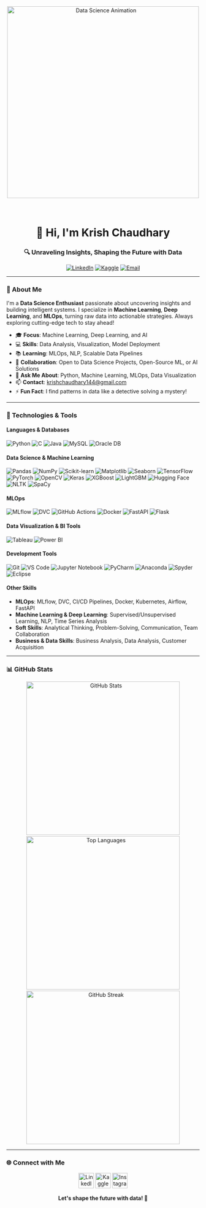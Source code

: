 <div align="center">
  <img src="https://media.tenor.com/uF7aJqxcM6QAAAAi/digital-skola-bertalenta-digital.gif" alt="Data Science Animation" width="500"/>
  <h1></br>👋 Hi, I'm Krish Chaudhary</h1>
  <h3>🔍 Unraveling Insights, Shaping the Future with Data</h3>
  <p>
    <a href="https://linkedin.com/in/krish-chaudhary-krc8252"><img src="https://img.shields.io/badge/LinkedIn-0077B5?style=for-the-badge&logo=linkedin&logoColor=white" alt="LinkedIn"/></a>
    <a href="https://kaggle.com/krishchaudhary144"><img src="https://img.shields.io/badge/Kaggle-20BEFF?style=for-the-badge&logo=kaggle&logoColor=white" alt="Kaggle"/></a>
    <a href="mailto:krishchaudhary144@gmail.com"><img src="https://img.shields.io/badge/Email-D14836?style=for-the-badge&logo=gmail&logoColor=white" alt="Email"/></a>
  </p>
</div>

---

### 🌟 About Me
I'm a **Data Science Enthusiast** passionate about uncovering insights and building intelligent systems. I specialize in **Machine Learning**, **Deep Learning**, and **MLOps**, turning raw data into actionable strategies. Always exploring cutting-edge tech to stay ahead!

- 🎓 **Focus**: Machine Learning, Deep Learning, and AI
- 💻 **Skills**: Data Analysis, Visualization, Model Deployment
- 📚 **Learning**: MLOps, NLP, Scalable Data Pipelines
- 👯 **Collaboration**: Open to Data Science Projects, Open-Source ML, or AI Solutions
- 💬 **Ask Me About**: Python, Machine Learning, MLOps, Data Visualization
- 📫 **Contact**: <a href="mailto:krishchaudhary144@gmail.com">krishchaudhary144@gmail.com</a>
- ⚡ **Fun Fact**: I find patterns in data like a detective solving a mystery!

---

### 🔧 Technologies & Tools

#### Languages & Databases
<p align="left">
  <img src="https://img.shields.io/badge/Python-3776AB?style=flat-square&logo=python&logoColor=white" alt="Python"/>
  <img src="https://img.shields.io/badge/C-00599C?style=flat-square&logo=c&logoColor=white" alt="C"/>
  <img src="https://img.shields.io/badge/Java-007396?style=flat-square&logo=java&logoColor=white" alt="Java"/>
  <img src="https://img.shields.io/badge/MySQL-4479A1?style=flat-square&logo=mysql&logoColor=white" alt="MySQL"/>
  <img src="https://img.shields.io/badge/Oracle-FF0000?style=flat-square&logo=oracle&logoColor=white" alt="Oracle DB"/>
</p>

#### Data Science & Machine Learning
<p align="left">
  <img src="https://img.shields.io/badge/Pandas-150458?style=flat-square&logo=pandas&logoColor=white" alt="Pandas"/>
  <img src="https://img.shields.io/badge/NumPy-013243?style=flat-square&logo=numpy&logoColor=white" alt="NumPy"/>
  <img src="https://img.shields.io/badge/Scikit--Learn-F7931E?style=flat-square&logo=scikit-learn&logoColor=white" alt="Scikit-learn"/>
  <img src="https://img.shields.io/badge/Matplotlib-11557C?style=flat-square&logo=matplotlib&logoColor=white" alt="Matplotlib"/>
  <img src="https://img.shields.io/badge/Seaborn-1E4D7C?style=flat-square&logo=seaborn&logoColor=white" alt="Seaborn"/>
  <img src="https://img.shields.io/badge/TensorFlow-FF6F00?style=flat-square&logo=tensorflow&logoColor=white" alt="TensorFlow"/>
  <img src="https://img.shields.io/badge/PyTorch-EE4C2C?style=flat-square&logo=pytorch&logoColor=white" alt="PyTorch"/>
  <img src="https://img.shields.io/badge/OpenCV-5C3EE8?style=flat-square&logo=opencv&logoColor=white" alt="OpenCV"/>
  <img src="https://img.shields.io/badge/Keras-D00000?style=flat-square&logo=keras&logoColor=white" alt="Keras"/>
  <img src="https://img.shields.io/badge/XGBoost-00A1E4?style=flat-square&logo=xgboost&logoColor=white" alt="XGBoost"/>
  <img src="https://img.shields.io/badge/LightGBM-2C3E50?style=flat-square&logo=lightgbm&logoColor=white" alt="LightGBM"/>
  <img src="https://img.shields.io/badge/Hugging_Face-FFD21E?style=flat-square&logo=hugging-face&logoColor=black" alt="Hugging Face"/>
  <img src="https://img.shields.io/badge/NLTK-2C3E50?style=flat-square&logo=nltk&logoColor=white" alt="NLTK"/>
  <img src="https://img.shields.io/badge/SpaCy-09A3D5?style=flat-square&logo=spacy&logoColor=white" alt="SpaCy"/>
</p>

#### MLOps
<p align="left">
  <img src="https://img.shields.io/badge/MLflow-0194E2?style=flat-square&logo=mlflow&logoColor=white" alt="MLflow"/>
  <img src="https://img.shields.io/badge/DVC-945DD6?style=flat-square&logo=dvc&logoColor=white" alt="DVC"/>
  <img src="https://img.shields.io/badge/GitHub_Actions-2088FF?style=flat-square&logo=github-actions&logoColor=white" alt="GitHub Actions"/>
  <img src="https://img.shields.io/badge/Docker-2496ED?style=flat-square&logo=docker&logoColor=white" alt="Docker"/>
  <img src="https://img.shields.io/badge/FastAPI-009688?style=flat-square&logo=fastapi&logoColor=white" alt="FastAPI"/>
  <img src="https://img.shields.io/badge/Flask-009688?style=flat-square&logo=flask&logoColor=white" alt="Flask"/>
</p>

#### Data Visualization & BI Tools
<p align="left">
  <img src="https://img.shields.io/badge/Tableau-E97627?style=flat-square&logo=tableau&logoColor=white" alt="Tableau"/>
  <img src="https://img.shields.io/badge/Power_BI-F2C811?style=flat-square&logo=power-bi&logoColor=white" alt="Power BI"/>
</p>

#### Development Tools
<p align="left">
  <img src="https://img.shields.io/badge/Git-F05032?style=flat-square&logo=git&logoColor=white" alt="Git"/>
  <img src="https://img.shields.io/badge/VS_Code-007ACC?style=flat-square&logo=visual-studio-code&logoColor=white" alt="VS Code"/>
  <img src="https://img.shields.io/badge/Jupyter-F37626?style=flat-square&logo=jupyter&logoColor=white" alt="Jupyter Notebook"/>
  <img src="https://img.shields.io/badge/PyCharm-000000?style=flat-square&logo=pycharm&logoColor=white" alt="PyCharm"/>
  <img src="https://img.shields.io/badge/Anaconda-44A833?style=flat-square&logo=anaconda&logoColor=white" alt="Anaconda"/>
  <img src="https://img.shields.io/badge/Spyder-FF0000?style=flat-square&logo=spyder-ide&logoColor=white" alt="Spyder"/>
  <img src="https://img.shields.io/badge/Eclipse-2C2255?style=flat-square&logo=eclipse-ide&logoColor=white" alt="Eclipse"/>
</p>

#### Other Skills
- **MLOps**: MLflow, DVC, CI/CD Pipelines, Docker, Kubernetes, Airflow, FastAPI
- **Machine Learning & Deep Learning**: Supervised/Unsupervised Learning, NLP, Time Series Analysis
- **Soft Skills**: Analytical Thinking, Problem-Solving, Communication, Team Collaboration
- **Business & Data Skills**: Business Analysis, Data Analysis, Customer Acquisition

---

### 📊 GitHub Stats
<p align="center">
  <img src="https://github-readme-stats.vercel.app/api?username=krish1440&show_icons=true&theme=dracula" alt="GitHub Stats" width="400"/>
  <a></br></a>
  <img src="https://github-readme-stats.vercel.app/api/top-langs/?username=krish1440&layout=compact&theme=dracula" alt="Top Languages" width="400"/>
  <a></br></a>
  <img src="https://github-readme-streak-stats.herokuapp.com/?user=krish1440&theme=dracula" alt="GitHub Streak" width="400"/>
</p>

---

### 🌐 Connect with Me
<p align="center">
  <a href="https://linkedin.com/in/krish-chaudhary-krc8252" target="_blank"><img src="https://raw.githubusercontent.com/rahuldkjain/github-profile-readme-generator/master/src/images/icons/Social/linked-in-alt.svg" alt="LinkedIn" height="40" width="40"/></a>
  <a href="https://kaggle.com/krishchaudhary144" target="_blank"><img src="https://raw.githubusercontent.com/rahuldkjain/github-profile-readme-generator/master/src/images/icons/Social/kaggle.svg" alt="Kaggle" height="40" width="40"/></a>  
  <a href="https://instagram.com/k_rish_chaudhary14" target="_blank"><img src="https://raw.githubusercontent.com/rahuldkjain/github-profile-readme-generator/master/src/images/icons/Social/instagram.svg" alt="Instagram" height="40" width="40"/></a>
</p>
<div align="center">
  <p><b>Let's shape the future with data! 🚀</b></p>
</div>
